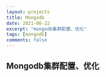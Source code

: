 ```yaml
---
layout: projects
title: Mongodb
date: 2021-06-22
excerpt: "mongodb集群配置、优化"
tags: [mongodb]
comments: false
---
```


## Mongodb集群配置、优化
